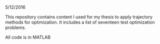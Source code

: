 5/12/2016

This repository contains content I used for my thesis to apply trajectory methods for optimization.  It includes a list of seventeen test optimization problems.

All code is in MATLAB
